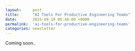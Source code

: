 ```yaml
---
layout:     post
title:      "AI Tools For Productive Engineering Teams"
date:       2025-09-10 06:48:00 +0000
permalink:  'ai-tools-for-productive-engineering-teams'
categories: newsletter
---
```


Coming soon..
